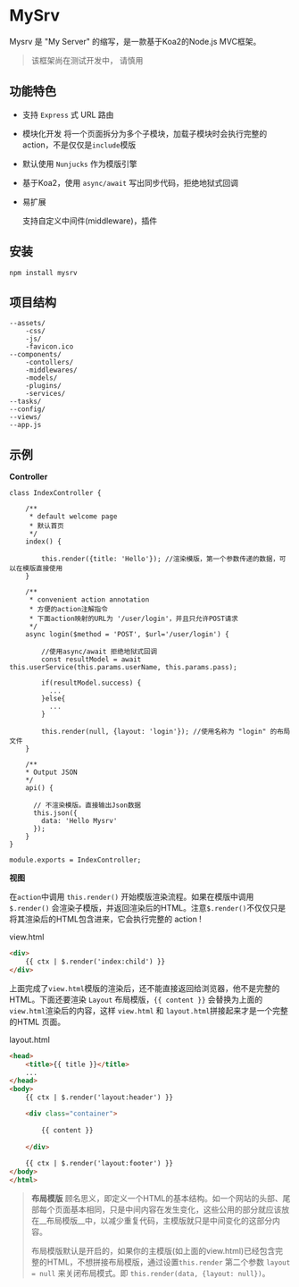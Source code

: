 # MySrv

Mysrv 是 "My Server" 的缩写，是一款基于Koa2的Node.js MVC框架。


  > 该框架尚在测试开发中， 请慎用

## 功能特色
* 支持 `Express` 式 URL 路由

* 模块化开发
  将一个页面拆分为多个子模块，加载子模块时会执行完整的action，不是仅仅是`include`模版

* 默认使用 `Nunjucks` 作为模版引擎

* 基于Koa2，使用 `async/await` 写出同步代码，拒绝地狱式回调

* 易扩展

  支持自定义中间件(middleware)，插件


## 安装
```
npm install mysrv
```



## 项目结构
```
--assets/
	-css/
	-js/
	-favicon.ico
--components/
	-contollers/
	-middlewares/
	-models/
	-plugins/
	-services/
--tasks/
--config/
--views/
--app.js
```



## 示例

__Controller__

```
class IndexController {

    /**
     * default welcome page
     * 默认首页
     */
    index() {

        this.render({title: 'Hello'}); //渲染模版，第一个参数传递的数据，可以在模版直接使用
    }

    /**
     * convenient action annotation
     * 方便的action注解指令
     * 下面action映射的URL为 '/user/login'，并且只允许POST请求
     */
    async login($method = 'POST', $url='/user/login') {
    	
    	//使用async/await 拒绝地狱式回调
    	const resultModel = await this.userService(this.params.userName, this.params.pass);
       	
       	if(resultModel.success) {
          ...
       	}else{
          ...
       	}
       	
       	this.render(null, {layout: 'login'}); //使用名称为 "login" 的布局文件
    }
    
    /**
    * Output JSON
    */
    api() {
      
      // 不渲染模版。直接输出Json数据
      this.json({
      	data: 'Hello Mysrv'
      });
    }
}

module.exports = IndexController;
```

__视图__ 

在`action`中调用 `this.render()` 开始模版渲染流程。如果在模版中调用 `$.render()` 会渲染子模版，并返回渲染后的HTML。注意`$.render()`不仅仅只是将其渲染后的HTML包含进来，它会执行完整的 action !

view.html

```html
<div>
	{{ ctx | $.render('index:child') }}
</div>
```



上面完成了`view.html`模版的渲染后，还不能直接返回给浏览器，他不是完整的HTML。下面还要渲染 `Layout` 布局模版，`{{ content }}` 会替换为上面的 `view.html`渲染后的内容，这样 `view.html` 和 `layout.html`拼接起来才是一个完整的HTML 页面。 

layout.html

```html
<head>
    <title>{{ title }}</title>
    ...
</head>
<body>
    {{ ctx | $.render('layout:header') }}

    <div class="container">
    
        {{ content }}
    
    </div>
    
    {{ ctx | $.render('layout:footer') }}
</body>
</html>
```

> __布局模版__ 顾名思义，即定义一个HTML的基本结构。如一个网站的头部、尾部每个页面基本相同，只是中间内容在发生变化，这些公用的部分就应该放在__布局模版__中，以减少重复代码，主模版就只是中间变化的这部分内容。
>
> 布局模版默认是开启的，如果你的主模版(如上面的view.html)已经包含完整的HTML，不想拼接布局模版，通过设置`this.render` 第二个参数 `layout = null` 来关闭布局模式。即 `this.render(data, {layout: null})`。

